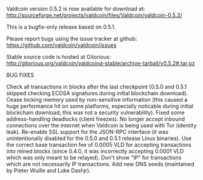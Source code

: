 Valdcoin version 0.5.2 is now available for download at:
http://sourceforge.net/projects/valdcoin/files/Valdcoin/valdcoin-0.5.2/

This is a bugfix-only release based on 0.5.1.

Please report bugs using the issue tracker at github:
https://github.com/valdcoin/valdcoin/issues

Stable source code is hosted at Gitorious:
http://gitorious.org/valdcoin/valdcoind-stable/archive-tarball/v0.5.2#.tar.gz

BUG FIXES

Check all transactions in blocks after the last checkpoint (0.5.0 and 0.5.1 skipped checking ECDSA signatures during initial blockchain download).
Cease locking memory used by non-sensitive information (this caused a huge performance hit on some platforms, especially noticable during initial blockchain download; this was
not a security vulnerability).
Fixed some address-handling deadlocks (client freezes).
No longer accept inbound connections over the internet when Valdcoin is being used with Tor (identity leak).
Re-enable SSL support for the JSON-RPC interface (it was unintentionally disabled for the 0.5.0 and 0.5.1 release Linux binaries).
Use the correct base transaction fee of 0.0005 VLD for accepting transactions into mined blocks (since 0.4.0, it was incorrectly accepting 0.0001 VLD which was only meant to be relayed).
Don't show "IP" for transactions which are not necessarily IP transactions.
Add new DNS seeds (maintained by Pieter Wuille and Luke Dashjr).
